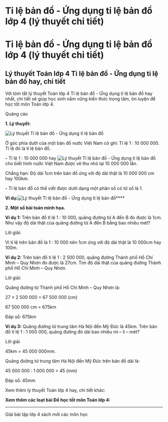# Tỉ lệ bản đồ - Ứng dụng tỉ lệ bản đồ lớp 4 (lý thuyết chi tiết)

# Tỉ lệ bản đồ - Ứng dụng tỉ lệ bản đồ lớp 4 (lý thuyết chi tiết)

## Lý thuyết Toán lớp 4 Tỉ lệ bản đồ - Ứng dụng tỉ lệ bản đồ hay, chi tiết

Với tóm tắt lý thuyết Toán lớp 4 Tỉ lệ bản đồ - Ứng dụng tỉ lệ bản đồ hay nhất, chi tiết sẽ giúp học sinh nắm vững kiến thức trọng tâm, ôn luyện để học tốt môn Toán lớp 4.

Quảng cáo

**1\. Lý thuyết:**

![Lý thuyết Tỉ lệ bản đồ - Ứng dụng tỉ lệ bản đồ](https://vietjack.com/giai-toan-lop-4/images/ly-thuyet-ti-le-ban-do-ung-dung-cua-ti-le-ban-do-95847.png)

Ở góc phía dưới của một bản đồ nước Việt Nam có ghi: Tỉ lệ 1 : 10 000 000. Tỉ lệ đó là tỉ lệ bản đồ.

**-** Tỉ lệ 1 : 10 000 000 hay ![Lý thuyết Tỉ lệ bản đồ - Ứng dụng tỉ lệ bản đồ](https://vietjack.com/giai-toan-lop-4/images/ly-thuyet-ti-le-ban-do-ung-dung-cua-ti-le-ban-do-95849.png) cho biết hình nước Việt Nam được vẽ thu nhỏ lại 10 000 000 lần.

Chẳng hạn: Độ dài 1cm trên bản đồ ứng với độ dài thật là 10 000 000 cm hay 100km.

**-** Tỉ lệ bản đồ có thể viết được dưới dạng một phân số có tử số là 1.

**Ví dụ:**![Lý thuyết Tỉ lệ bản đồ - Ứng dụng tỉ lệ bản đồ](https://vietjack.com/giai-toan-lop-4/images/ly-thuyet-ti-le-ban-do-ung-dung-cua-ti-le-ban-do-95851.png)****

**2\. Một số bài toán minh họa.**

**Ví dụ 1:** Trên bản đồ tỉ lệ 1 : 10 000, quãng đường từ A đến B đo được là 1cm. Như vậy độ dài thật của quãng đường từ A đến B bằng bao nhiêu mét? 

Lời giải: 

Vì tỉ lệ trên bản đồ là 1 : 10 000 nên 1cm ứng với độ dài thật là 10 000cm hay 100m.

**Ví dụ 2:** Trên bản đồ tỉ lệ 1 : 2 500 000, quãng đường Thành phố Hồ Chí Minh – Quy Nhơn đo được là 27cm. Tìm độ dài thật của quãng đường Thành phố Hồ Chí Minh – Quy Nhơn. 

Lời giải:

Quãng đường từ Thành phố Hồ Chí Minh – Quy Nhơn là: 

27 × 2 500 000 = 67 500 000 (cm)

67 500 000 cm = 675km

Đáp số: 675km

**Ví dụ 3:** Quãng đường từ trung tâm Hà Nội đến Mỹ Đức là 45km. Trên bản đồ tỉ lệ 1 : 1 000 000, quãng đường đó dài bao nhiêu mi – li – mét? 

Lời giải

45km = 45 000 000mm.

Quãng đường từ trung tâm Hà Nội đến Mỹ Đức trên bản đồ dài là: 

45 000 000 : 1 000 000 = 45 (mm)

Đáp số: 45mm

Xem thêm lý thuyết Toán lớp 4 hay, chi tiết khác:

**Xem thêm các loạt bài Để học tốt môn Toán lớp 4:**

* * *

Giải bài tập lớp 4 sách mới các môn học
